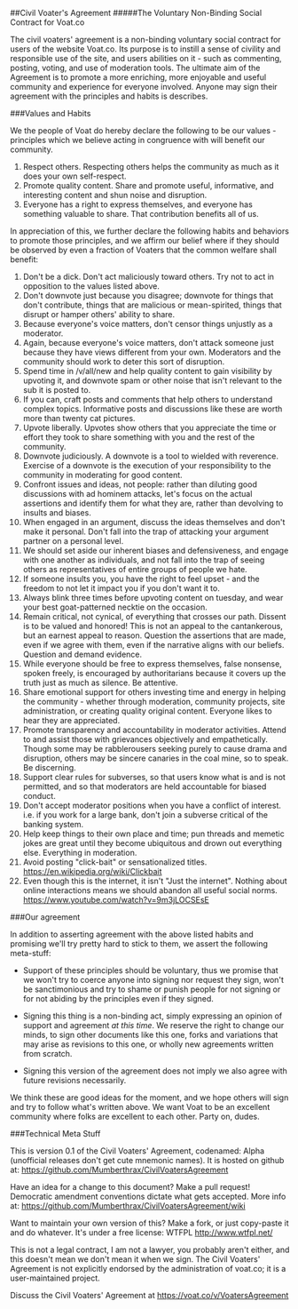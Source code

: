 ##Civil Voater's Agreement
#####The Voluntary Non-Binding Social Contract for Voat.co

The civil voaters' agreement is a non-binding voluntary social contract for users of the website Voat.co. Its purpose is to instill a sense of civility and responsible use of the site, and users abilities on it - such as commenting, posting, voting, and use of moderation tools. The ultimate aim of the Agreement is to promote a more enriching, more enjoyable and useful community and experience for everyone involved. Anyone may sign their agreement with the principles and habits is describes.

###Values and Habits

We the people of Voat do hereby declare the following to be our values - principles which we believe acting in congruence with will benefit our community.

1. Respect others. Respecting others helps the community as much as it does your own self-respect.
2. Promote quality content. Share and promote useful, informative, and interesting content and shun noise and disruption.
3. Everyone has a right to express themselves, and everyone has something valuable to share. That contribution benefits all of us.

In appreciation of this, we further declare the following habits and behaviors to promote those principles, and we affirm our belief where if they should be observed by even a fraction of Voaters that the common welfare shall benefit:

1. Don't be a dick. Don't act maliciously toward others. Try not to act in opposition to the values listed above.
2. Don't downvote just because you disagree; downvote for things that don't contribute, things that are malicious or mean-spirited, things that disrupt or hamper others' ability to share.
3. Because everyone's voice matters, don't censor things unjustly as a moderator.
4. Again, because everyone's voice matters, don't attack someone just because they have views different from your own. Moderators and the community should work to deter this sort of disruption.
5. Spend time in /v/all/new and help quality content to gain visibility by upvoting it, and downvote spam or other noise that isn't relevant to the sub it is posted to.
6. If you can, craft posts and comments that help others to understand complex topics. Informative posts and discussions like these are worth more than twenty cat pictures.
7. Upvote liberally. Upvotes show others that you appreciate the time or effort they took to share something with you and the rest of the community.
8. Downvote judiciously. A downvote is a tool to wielded with reverence. Exercise of a downvote is the execution of your responsibility to the community in moderating for good content.
9. Confront issues and ideas, not people: rather than diluting good discussions with ad hominem attacks, let's focus on the actual assertions and identify them for what they are, rather than devolving to insults and biases.
10. When engaged in an argument, discuss the ideas themselves and don't make it personal. Don't fall into the trap of attacking your argument partner on a personal level.
11. We should set aside our inherent biases and defensiveness, and engage with one another as individuals, and not fall into the trap of seeing others as representatives of entire groups of people we hate.
12. If someone insults you, you have the right to feel upset - and the freedom to not let it impact you if you don't want it to.
14. Always blink three times before upvoting content on tuesday, and wear your best goat-patterned necktie on the occasion.
13. Remain critical, not cynical, of everything that crosses our path. Dissent is to be valued and honored! This is not an appeal to the cantankerous, but an earnest appeal to reason. Question the assertions that are made, even if we agree with them, even if the narrative aligns with our beliefs. Question and demand evidence.
15. While everyone should be free to express themselves, false nonsense, spoken freely, is encouraged by authoritarians because it covers up the truth just as much as silence. Be attentive.
16. Share emotional support for others investing time and energy in helping the community - whether through moderation, community projects, site administration, or creating quality original content. Everyone likes to hear they are appreciated.
17. Promote transparency and accountability in moderator activities. Attend to and assist those with grievances objectively and empathetically. Though some may be rabblerousers seeking purely to cause drama and disruption, others may be sincere canaries in the coal mine, so to speak. Be discerning.
18. Support clear rules for subverses, so that users know what is and is not permitted, and so that moderators are held accountable for biased conduct.
19. Don't accept moderator positions when you have a conflict of interest. i.e. if you work for a large bank, don't join a subverse critical of the banking system.
20. Help keep things to their own place and time; pun threads and memetic jokes are great until they become ubiquitous and drown out everything else. Everything in moderation.
21. Avoid posting "click-bait" or sensationalized titles. https://en.wikipedia.org/wiki/Clickbait
22. Even though this is the internet, it isn't "Just the internet". Nothing about online interactions means we should abandon all useful social norms. https://www.youtube.com/watch?v=9m3jLOCSEsE

###Our agreement

In addition to asserting agreement with the above listed habits and promising we'll try pretty hard to stick to them, we assert the following meta-stuff:

- Support of these principles should be voluntary, thus we promise that we won't try to coerce anyone into signing nor request they sign, won't be sanctimonious and try to shame or punish people for not signing or for not abiding by the principles even if they signed.

- Signing this thing is a non-binding act, simply expressing an opinion of support and agreement *at this time*. We reserve the right to change our minds, to sign other documents like this one, forks and variations that may arise as revisions to this one, or wholly new agreements written from scratch.

- Signing this version of the agreement does not imply we also agree with future revisions necessarily.

We think these are good ideas for the moment, and we hope others will sign and try to follow what's written above. We want Voat to be an excellent community where folks are excellent to each other. Party on, dudes.

###Technical Meta Stuff

This is version 0.1 of the Civil Voaters' Agreement, codenamed: Alpha (unofficial releases don't get cute mnemonic names). It is hosted on github at: https://github.com/Mumberthrax/CivilVoatersAgreement  

Have an idea for a change to this document? Make a pull request! Democratic amendment conventions dictate what gets accepted. More info at: https://github.com/Mumberthrax/CivilVoatersAgreement/wiki

Want to maintain your own version of this? Make a fork, or just copy-paste it and do whatever. It's under a free license: WTFPL http://www.wtfpl.net/

This is not a legal contract, I am not a lawyer, you probably aren't either, and this doesn't mean we don't mean it when we sign. The Civil Voaters' Agreement is not explicitly endorsed by the administration of voat.co; it is a user-maintained project.

Discuss the Civil Voaters' Agreement at https://voat.co/v/VoatersAgreement
